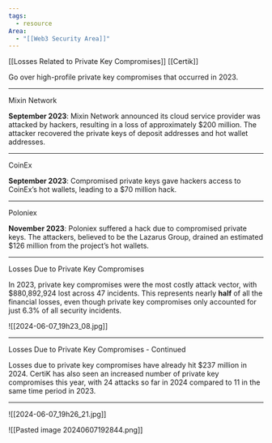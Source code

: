 ```yaml
---
tags:
  - resource
Area:
  - "[[Web3 Security Area]]"
---
```

[[Losses Related to Private Key Compromises]]
[[Certik]]

Go over high-profile private key compromises that occurred in 2023.

---
Mixin Network

**September 2023**: Mixin Network announced its cloud service provider was attacked by hackers, resulting in a loss of approximately $200 million. The attacker recovered the private keys of deposit addresses and hot wallet addresses.

---
CoinEx

**September 2023**: Compromised private keys gave hackers access to CoinEx’s hot wallets, leading to a $70 million hack.

---
Poloniex

**November 2023**: Poloniex suffered a hack due to compromised private keys. The attackers, believed to be the Lazarus Group, drained an estimated $126 million from the project’s hot wallets.

---
Losses Due to Private Key Compromises

In 2023, private key compromises were the most costly attack vector, with $880,892,924 lost across 47 incidents. This represents nearly **half** of all the financial losses, even though private key compromises only accounted for just 6.3% of all security incidents.

![[2024-06-07_19h23_08.jpg]]

---
Losses Due to Private Key Compromises - Continued

Losses due to private key compromises have already hit $237 million in 2024. CertiK has also seen an increased number of private key compromises this year, with 24 attacks so far in 2024 compared to 11 in the same time period in 2023.

---
![[2024-06-07_19h26_21.jpg]]

![[Pasted image 20240607192844.png]]